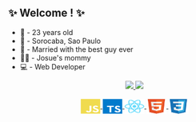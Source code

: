 ## ✨ Welcome ! ✨

<ul>
  <li>🎂 - 23 years old</li>
  <li>📍 - Sorocaba, Sao Paulo </li>
  <li>💍 - Married with the best guy ever</li>
  <li>👶🏻 - Josue's mommy </li>
  <li> 💻 - Web Developer</li>
</ul>

<div align="center">
  <a href="https://github.com/laurentoliveira">
  <img height="180em" src="https://github-readme-stats.vercel.app/api?username=laurentoliveira&show_icons=true&theme=tokyonight&include_all_commits=true&count_private=true"/>
  <img height="180em" src="https://github-readme-stats.vercel.app/api/top-langs/?username=laurentoliveira&layout=compact&langs_count=7&theme=tokyonight"/>
</div>
  
  <div align="center" style="display: inline_block"><br>
  <img align="center" alt="Js" height="30" width="40" src="https://raw.githubusercontent.com/devicons/devicon/master/icons/javascript/javascript-plain.svg">
  <img align="center" alt="Ts" height="30" width="40" src="https://raw.githubusercontent.com/devicons/devicon/master/icons/typescript/typescript-plain.svg">
  <img align="center" alt="React" height="30" width="40" src="https://raw.githubusercontent.com/devicons/devicon/master/icons/react/react-original.svg">
  <img align="center" alt="HTML" height="30" width="40" src="https://raw.githubusercontent.com/devicons/devicon/master/icons/html5/html5-original.svg">
  <img align="center" alt="CSS" height="30" width="40" src="https://raw.githubusercontent.com/devicons/devicon/master/icons/css3/css3-original.svg">
 
</div>
  
  ##
  
  
